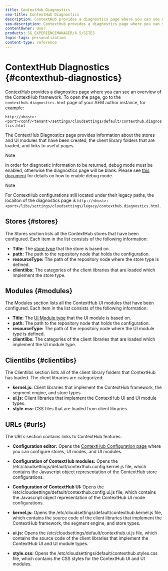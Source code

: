 ```yaml
---
title: ContextHub Diagnostics
seo-title: ContextHub Diagnostics
description: ContextHub provides a diagnostics page where you can see an overview of the ContextHub framework
seo-description: ContextHub provides a diagnostics page where you can see an overview of the ContextHub framework
contentOwner: User
products: SG_EXPERIENCEMANAGER/6.5/SITES
topic-tags: personalization
content-type: reference
---
```


# ContextHub Diagnostics {#contexthub-diagnostics}

ContextHub provides a diagnostics page where you can see an overview of the ContextHub framework. To open the page, go to the `contexthub.diagnostics.html` page of your AEM author instance, for example:

`http://<host>:<port>/conf/<tenant>/settings/cloudsettings/default/contexthub.diagnostics.html`

The ContextHub Diagnostics page provides information about the stores and UI modules that have been created, the client library folders that are loaded, and links to useful pages.

>[!NOTE]
>
>In order for diagnostic information to be returned, debug mode must be enabled, otherwise the diagnostics page will be blank. Please see [this document](/help/sites-administering/contexthub-config.md#debugging-contexthub) for details on how to enable debug mode.

>[!NOTE]
>
>For ContextHub configurations still located under their legacy paths, the locaiton of the diagnostics page is `http://<host>:<port>/libs/settings/cloudsettings/legacy/contexthub.diagnostics.html`.

## Stores {#stores}

The Stores section lists all the ContextHub stores that have been configured. Each item in the list consists of the following information:

* **Title:** The [store type](/help/sites-developing/ch-samplestores.md) that the store is based on.
* **path:** The path to the repository node that holds the configuration.
* **resourceType:** The path of the repository node where the store type is defined.
* **clientlibs:** The categories of the client libraries that are loaded which implement the store type.

## Modules {#modules}

The Modules section lists all the ContextHub UI modules that have been configured. Each item in the list consists of the following information:

* **Title:** The [UI Module type](/help/sites-developing/ch-samplemodules.md) that the UI module is based on.
* **path:** The path to the repository node that holds the configuration.
* **resourceType:** The path of the repository node where the UI module type is defined.
* **clientlibs:** The categories of the client libraries that are loaded which implement the UI module type.

## Clientlibs {#clientlibs}

The Clientlibs section lists all of the client library folders that ContextHub has loaded. The client libraries are categorized:

* **kernel.js:** Client libraries that implement the ContextHub framework, the segment engine, and store types.
* **ui.js:** Client libraries that implement the ContextHub UI and UI module types.
* **style.css:** CSS files that are loaded from client libraries.

## URLs {#urls}

The URLs section contains links to ContextHub features:

* **Configuration editor:** Opens the [ContextHub Configuration page](/help/sites-administering/contexthub-config.md) where you can configure stores, UI modes, and UI modules.

* **Configuration of ContextHub modules:** Opens the /etc/cloudsettings/default/contexthub.config.kernel.js file, which contains the Javascript object representation of the ContextHub store configurations.
* **Configuration of ContextHub UI:** Opens the /etc/cloudsettings/default/contexthub.config.ui.js file, which contains the Javascript object representation of the ContextHub UI mode configurations.
* **kernel.js:** Opens the /etc/cloudsettings/default/contexthub.kernel.js file, which contains the source code of the client libraries that implement the ContextHub framework, the segment engine, and store types.
* **ui.js:** Opens the /etc/cloudsettings/default/contexthub.ui.js file, which contains the source code of the client libraries that implement the ContextHub UI and UI module types.
* **style.css:** Opens the /etc/cloudsettings/default/contexthub.styles.css file, which contains the CSS styles for the ContextHub UI and UI modules.